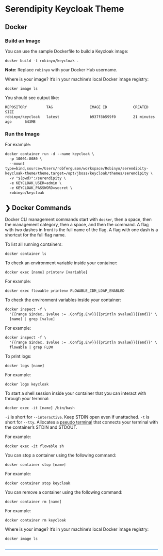 # Serendipity Keycloak Theme

## Docker

### Build an Image

You can use the sample Dockerfile to build a Keycloak image:

```
docker build -t robinyo/keycloak .
```

**Note:** Replace `robinyo` with your Docker Hub username.

Where is your image? It’s in your machine’s local Docker image registry:

```
docker image ls
```

You should see output like:

```
REPOSITORY         TAG                 IMAGE ID            CREATED             SIZE
robinyo/keycloak   latest              b937f8b599f0        21 minutes ago      643MB
```

### Run the Image

For example:

```
docker container run -d --name keycloak \
  -p 10001:8080 \
  --mount type=bind,source=/Users/robferguson/workspace/Robinyo/serendipity-keycloak-theme/theme,target=/opt/jboss/keycloak/themes/serendipity \
  -v "$(pwd)":/serendipity \
  -e KEYCLOAK_USER=admin \
  -e KEYCLOAK_PASSWORD=secret \
  robinyo/keycloak

```

## ❯ Docker Commands

Docker CLI management commands start with `docker`, then a space, then the management category, then a space, and then 
the command. A flag with two dashes in front is the full name of the flag. A flag with one dash is a shortcut for the 
full flag name.

To list all running containers:

```
docker container ls
```

To check an environment variable inside your container:

```
docker exec [name] printenv [variable]
```

For example:

```
docker exec flowable printenv FLOWABLE_IDM_LDAP_ENABLED
```

To check the environment variables inside your container:

```
docker inspect -f \
  '{{range $index, $value := .Config.Env}}{{println $value}}{{end}}' \
  [name] | grep [value]
```

For example:

```
docker inspect -f \
  '{{range $index, $value := .Config.Env}}{{println $value}}{{end}}' \
  flowable | grep FLOW
```

To print logs:

```
docker logs [name]
```

For example:

```
docker logs keycloak
```

To start a shell session inside your container that you can interact with through your terminal:

```
docker exec -it [name] /bin/bash
```

`-i` is short for `--interactive`. Keep STDIN open even if unattached.
`-t` is short for `--tty`. Allocates a [pseudo terminal](http://en.wikipedia.org/wiki/Pseudo_terminal) that connects your terminal with the container’s STDIN and STDOUT.

For example:

```
docker exec -it flowable sh
```

You can stop a container using the following command:

```
docker container stop [name]
```

For example:

```
docker container stop keycloak
```

You can remove a container using the following command:

```
docker container rm [name]
```

For example:

```
docker container rm keycloak
```

Where is your image? It’s in your machine’s local Docker image registry:

```
docker image ls
```

![divider](../divider.png)
